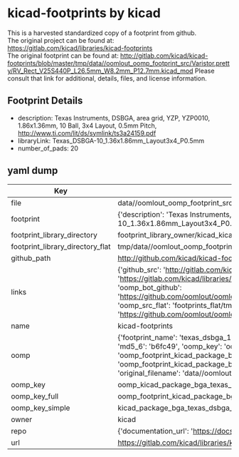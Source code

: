 # kicad-footprints by kicad  
This is a harvested standardized copy of a footprint from github.  
The original project can be found at:  
https://gitlab.com/kicad/libraries/kicad-footprints  
The original footprint can be found at:
http://gitlab.com/kicad/kicad-footprints/blob/master/tmp/data//oomlout_oomp_footprint_src/Varistor.pretty/RV_Rect_V25S440P_L26.5mm_W8.2mm_P12.7mm.kicad_mod
Please consult that link for additional, details, files, and license information.  
## Footprint Details
* description: Texas Instruments, DSBGA, area grid, YZP, YZP0010, 1.86x1.36mm, 10 Ball, 3x4 Layout, 0.5mm Pitch, http://www.ti.com/lit/ds/symlink/ts3a24159.pdf  
* libraryLink: Texas_DSBGA-10_1.36x1.86mm_Layout3x4_P0.5mm  
* number_of_pads: 20  
## yaml dump  
| Key | Value |  
| --- | --- |  
| file | data//oomlout_oomp_footprint_src/kicad-footprints/Package_BGA.pretty/Texas_DSBGA-10_1.36x1.86mm_Layout3x4_P0.5mm.kicad_mod |  
| footprint | {'description': 'Texas Instruments, DSBGA, area grid, YZP, YZP0010, 1.86x1.36mm, 10 Ball, 3x4 Layout, 0.5mm Pitch, http://www.ti.com/lit/ds/symlink/ts3a24159.pdf', 'libraryLink': 'Texas_DSBGA-10_1.36x1.86mm_Layout3x4_P0.5mm', 'number_of_pads': 20} |  
| footprint_library_directory | footprint_library_owner/kicad_kicad-footprints/ |  
| footprint_library_directory_flat | tmp/data//oomlout_oomp_footprint_src/footprints_flat/kicad_package_bga_texas_dsbga_10_1_36x1_86mm_layout3x4_p0_5mm/working |  
| github_path | http://github.com/kicad/kicad-footprints/blob/master/tmp/data//oomlout_oomp_footprint_src/Package_BGA.pretty/Texas_DSBGA-10_1.36x1.86mm_Layout3x4_P0.5mm.kicad_mod |  
| links | {'github_src': 'http://gitlab.com/kicad/kicad-footprints/blob/master/tmp/data//oomlout_oomp_footprint_src/Varistor.pretty/RV_Rect_V25S440P_L26.5mm_W8.2mm_P12.7mm.kicad_mod', 'github_src_repo': 'https://gitlab.com/kicad/libraries/kicad-footprints', 'oomp_bot': 'tmp/data//oomlout_oomp_footprint_src/footprints/kicad_package_bga_texas_dsbga_10_1_36x1_86mm_layout3x4_p0_5mm/working', 'oomp_bot_github': 'https://github.com/oomlout/oomlout_oomp_footprint_bot/tree/main/tmp/data//oomlout_oomp_footprint_src/footprints/kicad_package_bga_texas_dsbga_10_1_36x1_86mm_layout3x4_p0_5mm/working', 'oomp_src_flat': 'footprints_flat/tmp/data//oomlout_oomp_footprint_src/footprints_flat/kicad_package_bga_texas_dsbga_10_1_36x1_86mm_layout3x4_p0_5mm/working', 'oomp_src_flat_github': 'https://github.com/oomlout/oomlout_oomp_footprint_src/tree/main/tmp/data//oomlout_oomp_footprint_src/footprints_flat/kicad_package_bga_texas_dsbga_10_1_36x1_86mm_layout3x4_p0_5mm/working'} |  
| name | kicad-footprints |  
| oomp | {'footprint_name': 'texas_dsbga_10_1_36x1_86mm_layout3x4_p0_5mm', 'library_name': 'package_bga', 'md5': 'b6fc49344be9d0cacb629b798e238a2a', 'md5_10': 'b6fc49344b', 'md5_5': 'b6fc4', 'md5_6': 'b6fc49', 'oomp_key': 'oomp_kicad_package_bga_texas_dsbga_10_1_36x1_86mm_layout3x4_p0_5mm', 'oomp_key_extra': 'oomp_footprint_kicad_package_bga_texas_dsbga_10_1_36x1_86mm_layout3x4_p0_5mm', 'oomp_key_full': 'oomp_footprint_kicad_package_bga_texas_dsbga_10_1_36x1_86mm_layout3x4_p0_5mm_b6fc49', 'oomp_key_simple': 'kicad_package_bga_texas_dsbga_10_1_36x1_86mm_layout3x4_p0_5mm', 'original_filename': 'data//oomlout_oomp_footprint_src/kicad-footprints/Package_BGA.pretty/Texas_DSBGA-10_1.36x1.86mm_Layout3x4_P0.5mm.kicad_mod', 'owner_name': 'kicad'} |  
| oomp_key | oomp_kicad_package_bga_texas_dsbga_10_1_36x1_86mm_layout3x4_p0_5mm |  
| oomp_key_full | oomp_footprint_kicad_package_bga_texas_dsbga_10_1_36x1_86mm_layout3x4_p0_5mm |  
| oomp_key_simple | kicad_package_bga_texas_dsbga_10_1_36x1_86mm_layout3x4_p0_5mm |  
| owner | kicad |  
| repo | {'documentation_url': 'https://docs.github.com/rest/repos/repos#get-a-repository', 'message': 'Not Found'} |  
| url | https://gitlab.com/kicad/libraries/kicad-footprints |  

